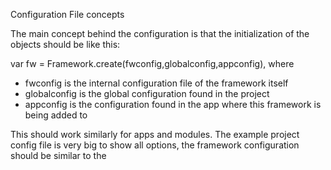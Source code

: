 Configuration File concepts

The main concept behind the configuration is that the initialization of the objects should be like this:

var fw = Framework.create(fwconfig,globalconfig,appconfig), where
  - fwconfig is the internal configuration file of the framework itself
  - globalconfig is the global configuration found in the project
  - appconfig is the configuration found in the app where this framework is being added to

This should work similarly for apps and modules.
The example project config file is very big to show all options, the framework configuration should be similar to the
